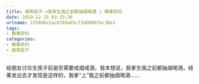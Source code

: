 ```yaml
---
title: 搞笑段子->我爹生我之前都抽烟喝酒 | 糗事百科
date: 2019-12-15 03:33:36
urlname: 1758d6e1ac8769a65cf3d000bfec38e3
tags: 
- 糗事百科
categories:
- 糗事百科
- 搞笑段子
---
```

给朋友讨论生孩子前是否需要戒烟戒酒，我本想说，我爹生我之前都抽烟喝酒，结果发出去才发现是这样的，我爹“上”我之前都抽烟喝酒……


